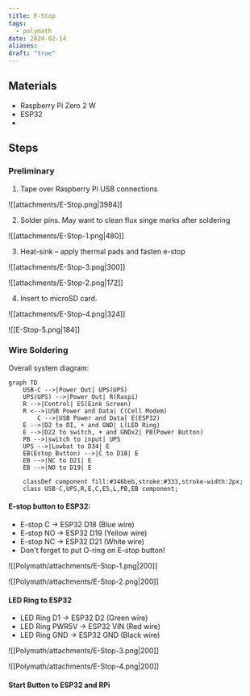 ```yaml
---
title: E-Stop
tags:
  - polymath
date: 2024-02-14
aliases: 
draft: "true"
---
```

## Materials
- Raspberry Pi Zero 2 W
- ESP32
- 

## Steps

### Preliminary
1. Tape over Raspberry Pi USB connections

![[attachments/E-Stop.png|3984]]

2. Solder pins. May want to clean flux singe marks after soldering

![[attachments/E-Stop-1.png|480]]


3. Heat-sink – apply thermal pads and fasten e-stop

![[attachments/E-Stop-3.png|300]]

![[attachments/E-Stop-2.png|172]]

4. Insert to microSD card.

![[attachments/E-Stop-4.png|324]]

![[E-Stop-5.png|184]]

### Wire Soldering

Overall system diagram:
```mermaid
graph TD
    USB-C -->|Power Out| UPS(UPS)
    UPS(UPS) -->|Power Out| R(Raspi)
    R -->|Control| ES(Eink Screen)
    R <-->|USB Power and Data| C(Cell Modem)
		C -->|USB Power and Data| E(ESP32)
    E -->|D2 to DI, + and GND| L(LED Ring)
    E -->|D22 to switch, + and GNDx2| PB(Power Button)
    PB -->|switch to input| UPS
    UPS -->|Lowbat to D34| E
    EB(Estop Button) -->|C to D18| E
    EB -->|NC to D21| E
    EB -->|NO to D19| E

    classDef component fill:#346beb,stroke:#333,stroke-width:2px;
    class USB-C,UPS,R,E,C,ES,L,PB,EB component;
```

#### E-stop button to ESP32:
- E-stop C → ESP32 D18 (Blue wire)
- E-stop NO → ESP32 D19 (Yellow wire)
- E-stop NC → ESP32 D21 (White wire)
- Don't forget to put O-ring on E-stop button!

![[Polymath/attachments/E-Stop-1.png|200]]

![[Polymath/attachments/E-Stop-2.png|200]]

#### LED Ring to ESP32
- LED Ring D1 → ESP32 D2 (Green wire)
- LED Ring PWR5V → ESP32 VIN (Red wire)
- LED Ring GND → ESP32 GND (Black wire)

![[Polymath/attachments/E-Stop-3.png|200]]

![[Polymath/attachments/E-Stop-4.png|200]]

#### Start Button to ESP32 and RPi
